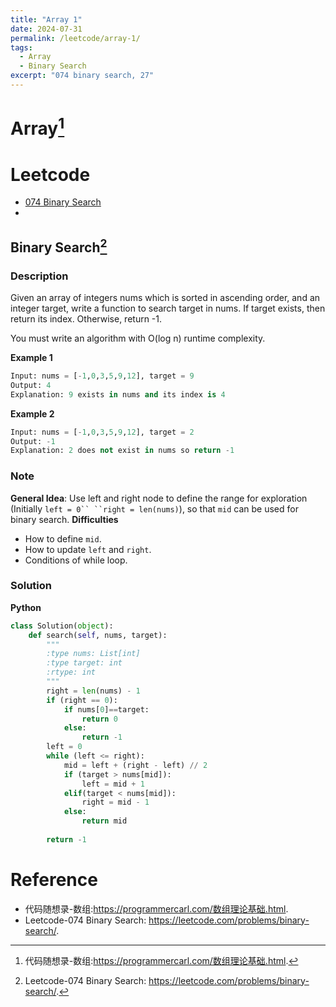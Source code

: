 ```yaml
---
title: "Array 1"
date: 2024-07-31
permalink: /leetcode/array-1/
tags:
  - Array
  - Binary Search
excerpt: "074 binary search, 27"
---
```


# Array[^dmsxl]
[^dmsxl]: 代码随想录-数组:https://programmercarl.com/数组理论基础.html.

# Leetcode 
  * [074 Binary Search](https://leetcode.com/problems/binary-search/)
  *

[^BinarySearch]:Leetcode-074 Binary Search: https://leetcode.com/problems/binary-search/.
## Binary Search[^binarySearch]

### Description
Given an array of integers nums which is sorted in ascending order, and an integer target, write a function to search target in nums. If target exists, then return its index. Otherwise, return -1.

You must write an algorithm with O(log n) runtime complexity.

**Example 1**
```Python
Input: nums = [-1,0,3,5,9,12], target = 9
Output: 4
Explanation: 9 exists in nums and its index is 4
```

**Example 2**
```Python
Input: nums = [-1,0,3,5,9,12], target = 2
Output: -1
Explanation: 2 does not exist in nums so return -1
```

### Note
**General Idea**: Use left and right node to define the range for exploration (Initially ```left = 0`` ``right = len(nums)```), so that ``mid`` can be used for binary search. 
**Difficulties**
  * How to define ```mid```.
  * How to update ```left``` and ```right```.
  * Conditions of while loop.

### Solution
**Python**
```python
class Solution(object):
    def search(self, nums, target):
        """
        :type nums: List[int]
        :type target: int
        :rtype: int
        """
        right = len(nums) - 1
        if (right == 0):
            if nums[0]==target:
                return 0
            else:
                return -1
        left = 0
        while (left <= right):
            mid = left + (right - left) // 2
            if (target > nums[mid]):
                left = mid + 1
            elif(target < nums[mid]):
                right = mid - 1
            else:
                return mid
                
        return -1
```

# Reference
  * 代码随想录-数组:https://programmercarl.com/数组理论基础.html.
  * Leetcode-074 Binary Search: https://leetcode.com/problems/binary-search/.

